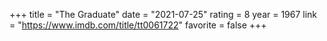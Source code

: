+++
title = "The Graduate"
date = "2021-07-25"
rating = 8
year = 1967
link = "https://www.imdb.com/title/tt0061722"
favorite = false
+++
